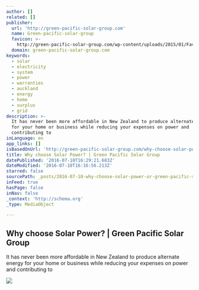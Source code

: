 ```yaml
---
author: []
related: []
publisher:
  url: 'http://green-pacific-solar-group.com'
  name: Green-pacific-solar-group
  favicon: >-
    http://green-pacific-solar-group.com/wp-content/uploads/2015/01/Favicon-Green-Pacific-e1422542049221.jpg
  domain: green-pacific-solar-group.com
keywords:
  - solar
  - electricity
  - system
  - power
  - warranties
  - auckland
  - energy
  - home
  - surplus
  - grid
description: >-
  It has never been more affordable in New Zealand to produce alternate energy
  for your home or business while reducing your expenses on power and
  contributing to
inLanguage: en
app_links: []
isBasedOnUrl: 'http://green-pacific-solar-group.com/why-choose-solar-power/'
title: Why choose Solar Power? | Green Pacific Solar Group
datePublished: '2016-07-10T16:29:21.683Z'
dateModified: '2016-07-10T16:16:56.213Z'
starred: false
sourcePath: _posts/2016-07-10-why-choose-solar-power-or-green-pacific-solar-group.md
inFeed: true
hasPage: false
inNav: false
_context: 'http://schema.org'
_type: MediaObject

---
```

<article style=""><h1>Why choose Solar Power? | Green Pacific Solar Group</h1><p>It has never been more affordable in New Zealand to produce alternate energy for your home or business while reducing your expenses on power and contributing to</p><img src="http://green-pacific-solar-group.com/wp-content/uploads/2014/10/House_System_Painting.jpg" /></article>